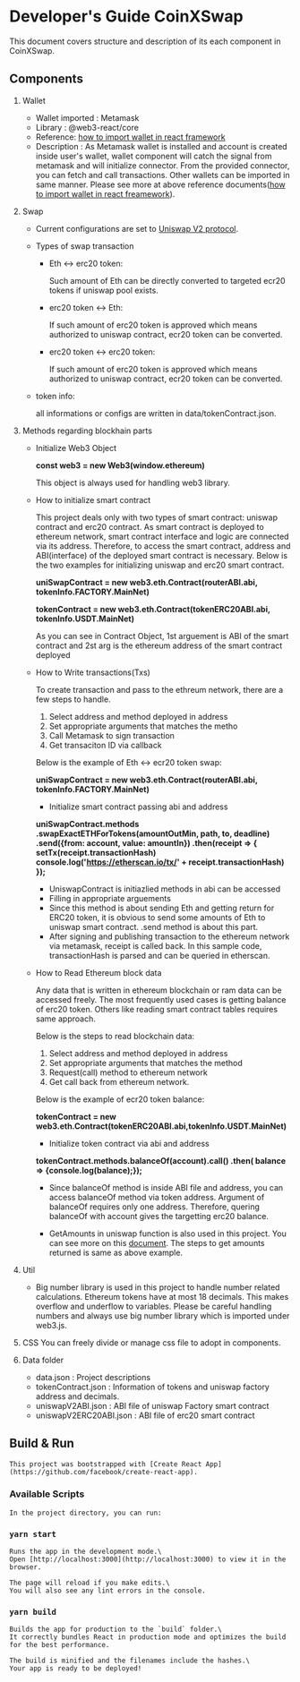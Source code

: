 # Developer's Guide CoinXSwap

This document covers structure and description of its each component in CoinXSwap.
## Components
1. Wallet

    - Wallet imported : Metamask
    - Library : @web3-react/core
    - Reference: [how to import wallet in react framework](https://consensys.net/blog/developers/how-to-fetch-and-update-data-from-ethereum-with-react-and-swr/)
    - Description : As Metamask wallet is installed and account is created inside user's wallet, wallet component will catch the signal from metamask and will initialize connector. From the provided connector, you can fetch and call transactions. Other wallets can be imported in same manner. Please see more at above reference documents([how to import wallet in react freamework](https://consensys.net/blog/developers/how-to-fetch-and-update-data-from-ethereum-with-react-and-swr/)).

2. Swap

    - Current configurations are set to [Uniswap V2 protocol](https://uniswap.org/docs/v2/smart-contracts/factory/). 
    - Types of swap transaction
        - Eth <-> erc20 token:
            
            Such amount of Eth can be directly converted to targeted ecr20 tokens if uniswap pool exists.
        - erc20 token <-> Eth:
            
            If such amount of erc20 token is approved which means authorized to uniswap contract, ecr20 token can be converted.
        - erc20 token <-> erc20 token:
            
            If such amount of erc20 token is approved which means authorized to uniswap contract, ecr20 token can be converted.
    - token info:

        all informations or configs are written in data/tokenContract.json.
3. Methods regarding blockhain parts
    
    - Initialize Web3 Object
        
        **const web3 = new Web3(window.ethereum)**
        
        This object is always used for handling web3 library.
    - How to initialize smart contract
        
        This project deals only with two types of smart contract: uniswap contract and erc20 contract. As smart contract is deployed to ethereum network, smart contract interface and logic are connected via its address. Therefore, to access the smart contract, address and ABI(interface) of the deployed smart contract is necessary.
        Below is the two examples for initializing uniswap and erc20 smart contract. 
        
        **uniSwapContract = new web3.eth.Contract(routerABI.abi, tokenInfo.FACTORY.MainNet)**

        **tokenContract = new web3.eth.Contract(tokenERC20ABI.abi, tokenInfo.USDT.MainNet)**

        As you can see in Contract Object, 1st arguement is ABI of the smart contract and 2st arg is the ethereum address of the smart contract deployed

    - How to Write transactions(Txs)
        
        To create transaction and pass to the ethreum network, there are a few steps to handle.
        
        1. Select address and method deployed in address
        2. Set appropriate arguments that matches the metho
        3. Call Metamask to sign transaction
        4. Get transaciton ID via callback

        Below is the example of Eth <-> ecr20 token swap:

        **uniSwapContract = new web3.eth.Contract(routerABI.abi, tokenInfo.FACTORY.MainNet)**

        - Initialize smart contract passing abi and address
        
        **uniSwapContract.methods
        .swapExactETHForTokens(amountOutMin, path, to, deadline)
        .send({from: account, value: amountIn})
        .then(receipt => {
          setTx(receipt.transactionHash)
          console.log('https://etherscan.io/tx/' + receipt.transactionHash)
        });**

        - UniswapContract is initiazlied methods in abi can be accessed
        - Filling in appropriate arguements
        - Since this method is about sending Eth and getting return for ERC20 token, it is obvious to send some amounts of Eth to uniswap smart contract. .send method is about this part.
        - After signing and publishing transaction to the ethereum network via metamask, receipt is called back. In this sample code, transactionHash is parsed and can be queried in etherscan.

    - How to Read Ethereum block data

        Any data that is written in ethereum blockchain or ram data can be accessed freely. The most frequently used cases is getting balance of erc20 token. Others like reading smart contract tables requires same approach.

        Below is the steps to read blockchain data:
        
        1. Select address and method deployed in address
        2. Set appropriate arguments that matches the method
        3. Request(call) method to ethereum network
        4. Get call back from ethereum network.

        Below is the example of ecr20 token balance:
        
        **tokenContract = new web3.eth.Contract(tokenERC20ABI.abi,tokenInfo.USDT.MainNet)**
        
        - Initialize token contract via abi and address

        **tokenContract.methods.balanceOf(account).call()
      .then( balance => {console.log(balance);});**

        - Since balanceOf method is inside ABI file and address, you can access balanceOf method via token address. Argument of balanceOf requires only one address. Therefore, quering balanceOf with account gives the targetting erc20 balance.

        - GetAmounts in uniswap function is also used in this project. You can see more on this [document](https://uniswap.org/docs/v2/smart-contracts/router02/). The steps to get amounts returned is same as above example.

4. Util
    
    - Big number library is used in this project to handle number related calculations. Ethereum tokens have at most 18 decimals. This makes overflow and underflow to variables. Please be careful handling numbers and always use big number library which is imported under web3.js.

5. CSS
    You can freely divide or manage css file to adopt in components.

6. Data folder
    - data.json : Project descriptions
    - tokenContract.json : Information of tokens and uniswap factory address and decimals.
    - uniswapV2ABI.json :  ABI file of uniswap Factory smart contract
    - uniswapV2ERC20ABI.json : ABI file of erc20 smart contract

## Build & Run

    This project was bootstrapped with [Create React App](https://github.com/facebook/create-react-app).

### Available Scripts

    In the project directory, you can run:

### `yarn start`

    Runs the app in the development mode.\
    Open [http://localhost:3000](http://localhost:3000) to view it in the browser.

    The page will reload if you make edits.\
    You will also see any lint errors in the console.

### `yarn build`

    Builds the app for production to the `build` folder.\
    It correctly bundles React in production mode and optimizes the build for the best performance.

    The build is minified and the filenames include the hashes.\
    Your app is ready to be deployed!